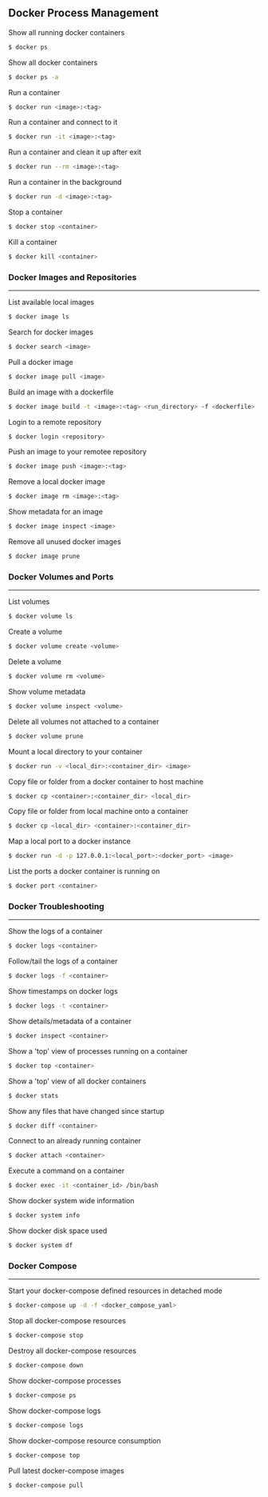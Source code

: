 Docker Process Management
-------------------------

Show all running docker containers
```sh
$ docker ps
```

Show all docker containers
```sh
$ docker ps -a
```

Run a container
```sh
$ docker run <image>:<tag>
```

Run a container and connect to it
```sh
$ docker run -it <image>:<tag>
```

Run a container and clean it up after exit
```sh
$ docker run --rm <image>:<tag>
```

Run a container in the background
```sh
$ docker run -d <image>:<tag>
```

Stop a container
```sh
$ docker stop <container>
```

Kill a container
```sh
$ docker kill <container>
```


### Docker Images and Repositories
------------------------------

List available local images
```sh
$ docker image ls
```

Search for docker images
```sh
$ docker search <image>
```

Pull a docker image
```sh
$ docker image pull <image>
```

Build an image with a dockerfile
```sh
$ docker image build -t <image>:<tag> <run_directory> -f <dockerfile>
```

Login to a remote repository
```sh
$ docker login <repository>
```

Push an image to your remotee repository
```sh
$ docker image push <image>:<tag>
```

Remove a local docker image
```sh
$ docker image rm <image>:<tag>
```

Show metadata for an image
```sh
$ docker image inspect <image>
```

Remove all unused docker images
```sh
$ docker image prune
```


### Docker Volumes and Ports
------------------------

List volumes
```sh
$ docker volume ls
```

Create a volume
```sh
$ docker volume create <volume>
```

Delete a volume
```sh
$ docker volume rm <volume>
```

Show volume metadata
```sh
$ docker volume inspect <volume>
```

Delete all volumes not attached to a container
```sh
$ docker volume prune
```

Mount a local directory to your container
```sh
$ docker run -v <local_dir>:<container_dir> <image>
```

Copy file or folder from a docker container to host machine
```sh
$ docker cp <container>:<container_dir> <local_dir>
```

Copy file or folder from local machine onto a container
```sh
$ docker cp <local_dir> <container>:<container_dir>
```

Map a local port to a docker instance
```sh
$ docker run -d -p 127.0.0.1:<local_port>:<docker_port> <image>
```

List the ports a docker container is running on
```sh
$ docker port <container>
```


### Docker Troubleshooting
----------------------

Show the logs of a container
```sh
$ docker logs <container>
```

Follow/tail the logs of a container
```sh
$ docker logs -f <container>
```

Show timestamps on docker logs
```sh
$ docker logs -t <container>
```

Show details/metadata of a container
```sh
$ docker inspect <container>
```

Show a 'top' view of processes running on a container
```sh
$ docker top <container>
```

Show a 'top' view of all docker containers
```sh
$ docker stats
```

Show any files that have changed since startup
```sh
$ docker diff <container>
```

Connect to an already running container
```sh
$ docker attach <container>
```

Execute a command on a container
```sh
$ docker exec -it <container_id> /bin/bash
```

Show docker system wide information
```sh
$ docker system info
```

Show docker disk space used
```sh
$ docker system df
```


### Docker Compose
--------------

Start your docker-compose defined resources in detached mode
```sh
$ docker-compose up -d -f <docker_compose_yaml>
```

Stop all docker-compose resources
```sh
$ docker-compose stop
```

Destroy all docker-compose resources
```sh
$ docker-compose down
```

Show docker-compose processes
```sh
$ docker-compose ps
```

Show docker-compose logs
```sh
$ docker-compose logs
```

Show docker-compose resource consumption
```sh
$ docker-compose top
```

Pull latest docker-compose images
```sh
$ docker-compose pull
```
